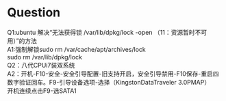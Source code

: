 # Question
Q1:ubuntu 解决“无法获得锁 /var/lib/dpkg/lock -open （11：资源暂时不可用）”的方法  
A1:强制解锁sudo rm /var/cache/apt/archives/lock  
          sudo rm /var/lib/dpkg/lock  
Q2：八代CPUi7装双系统  
A2：开机-F10-安全-安全引导配置-旧支持开启，安全引导禁用-F10保存-重启四数字验证回车。F9-引导设备选项-选择（KingstonDataTraveler 3.0PMAP）  
    开机连续点击F9-选SATA1
          
          
        
